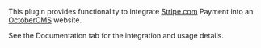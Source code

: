 This plugin provides functionality to integrate [Stripe.com](https://Stripe.com) Payment into an [OctoberCMS](https://octobercms.com) website.

See the Documentation tab for the integration and usage details.
